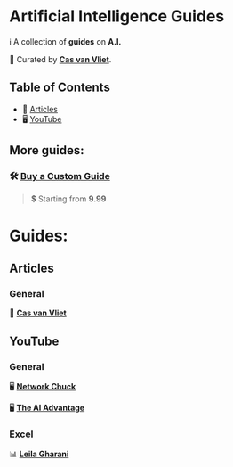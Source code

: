 # Artificial Intelligence Guides

ℹ️ A collection of **guides** on **A.I.**

👀 Curated by [**Cas van Vliet**](https://casvanvliet.substack.com).

## Table of Contents

- 📄 [Articles](#articles)
- 🖥️ [YouTube](#youtube)

## More guides:

### 🛠️ [**Buy a Custom Guide**](mailto:workcommunication@duck.com)
> 💲 Starting from **9.99**

# Guides:
## Articles

### General
📄 [**Cas van Vliet**](https://casvanvliet.substack.com)

## YouTube
### General
🖥️ [**Network Chuck**](https://www.youtube.com/@NetworkChuck)

🖥️ [**The AI Advantage**](https://www.youtube.com/@aiadvantage)

### Excel
📊 [**Leila Gharani**](https://www.youtube.com/@LeilaGharani)
